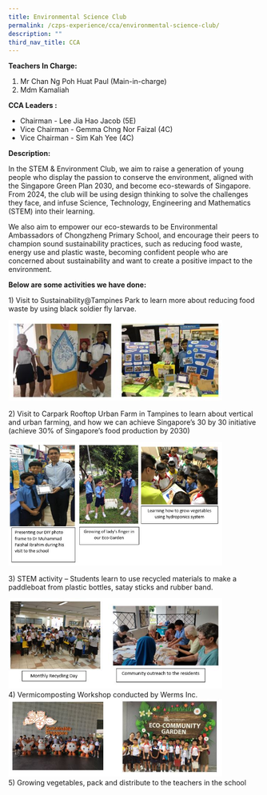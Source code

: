 ```yaml
---
title: Environmental Science Club
permalink: /czps-experience/cca/environmental-science-club/
description: ""
third_nav_title: CCA
---
```

<p><strong>Teachers In Charge:</strong></p>
<ol>
<li>Mr Chan Ng Poh Huat Paul (Main-in-charge)</li>
<li>Mdm Kamaliah</li>
</ol>
<p><strong>CCA Leaders :</strong></p>
<ul>
<li>Chairman - Lee Jia Hao Jacob (5E)</li>
<li>Vice Chairman - Gemma Chng Nor Faizal (4C)</li>
<li>Vice Chairman - Sim Kah Yee (4C)</li>
</ul>
<p><strong>Description:</strong></p>
<p>In the STEM &amp; Environment Club, we aim to raise a generation of young people who display the passion to conserve the environment, aligned with the Singapore Green Plan 2030, and become eco-stewards of Singapore. From 2024, the club will be using design thinking to solve the challenges they face, and infuse Science, Technology, Engineering and Mathematics (STEM) into their learning.</p>
<p>We also aim to empower our eco-stewards to be Environmental Ambassadors of Chongzheng Primary School, and encourage their peers to champion sound sustainability practices, such as reducing food waste, energy use and plastic waste, becoming confident people who are concerned about sustainability and want to create a positive impact to the environment.</p>
<p><strong>Below are some activities we have done:</strong></p>
<p>1) Visit to Sustainability@Tampines Park to learn more about reducing food waste by using black soldier fly larvae.</p>
<img style="width: 85%;" src="/images/es1.jpg">
<p>2) Visit to Carpark Rooftop Urban Farm in Tampines to learn about vertical and urban farming, and how we can achieve Singapore’s 30 by 30 initiative (achieve 30% of Singapore’s food production by 2030) </p>
<img style="width: 85%;" src="/images/es2.jpg">
<p>3) STEM activity – Students learn to use recycled materials to make a paddleboat from plastic bottles, satay sticks and rubber band.&nbsp;</p>
<img style="width: 85%;" src="/images/es3.jpg">
<div>4)&nbsp;Vermicomposting Workshop conducted by Werms Inc.
</div>
<img style="width: 85%;" src="/images/es4.jpg">
<div>5)&nbsp;Growing vegetables, pack and distribute to the teachers in the school

</div>
